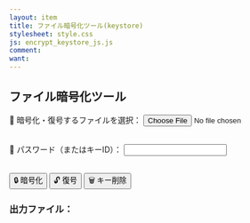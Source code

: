 ```yaml
---
layout: item
title: ファイル暗号化ツール(keystore)
stylesheet: style.css
js: encrypt_keystore_js.js
comment: 
want: 
---
```

<h2>ファイル暗号化ツール</h2>

<label for="fileInput">🔄 暗号化・復号するファイルを選択：</label>
<input type="file" id="fileInput"><br><br>

<label for="passwordInput">🔑 パスワード（またはキーID）：</label>
<input type="password" id="passwordInput"><br><br>

<button id="encryptButton">🔒 暗号化</button>
<button id="decryptButton">🔓 復号</button>
<button id="deleteKeyButton">🗑️ キー削除</button>

<h3>出力ファイル：</h3>
<a id="downloadLink" style="display:none">📥 ダウンロード</a>
